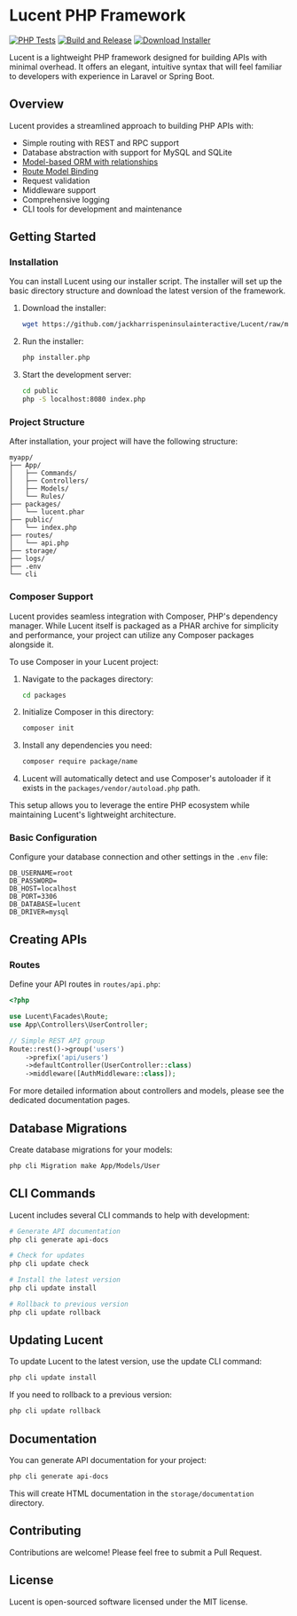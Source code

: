 # Lucent PHP Framework

[![PHP Tests](https://github.com/jackharrispeninsulainteractive/Lucent/actions/workflows/tests.yml/badge.svg?branch=development)](https://github.com/jackharrispeninsulainteractive/Lucent/actions/workflows/tests.yml)
[![Build and Release](https://github.com/jackharrispeninsulainteractive/Lucent/actions/workflows/main.yml/badge.svg)](https://github.com/jackharrispeninsulainteractive/Lucent/actions/workflows/main.yml)
<a href="https://downgit.github.io/#/home?url=https://github.com/jackharrispeninsulainteractive/Lucent/raw/main/installer.php" target="_blank">
    <img src="https://img.shields.io/badge/Download-Installer-blue" alt="Download Installer">
</a>

Lucent is a lightweight PHP framework designed for building APIs with minimal overhead. It offers an elegant, intuitive syntax that will feel familiar to developers with experience in Laravel or Spring Boot.

## Overview

Lucent provides a streamlined approach to building PHP APIs with:

- Simple routing with REST and RPC support
- Database abstraction with support for MySQL and SQLite
- [Model-based ORM with relationships](/docs/orm.md)
- [Route Model Binding](/docs/route-model-binding.md)
- Request validation
- Middleware support
- Comprehensive logging
- CLI tools for development and maintenance

## Getting Started

### Installation

You can install Lucent using our installer script. The installer will set up the basic directory structure and download the latest version of the framework.

1. Download the installer:
   ```bash
   wget https://github.com/jackharrispeninsulainteractive/Lucent/raw/main/installer.php
   ```

2. Run the installer:
   ```bash
   php installer.php
   ```

3. Start the development server:
   ```bash
   cd public
   php -S localhost:8080 index.php
   ```

### Project Structure

After installation, your project will have the following structure:

```
myapp/
├── App/
│   ├── Commands/
│   ├── Controllers/
│   ├── Models/
│   └── Rules/
├── packages/
│   └── lucent.phar
├── public/
│   └── index.php
├── routes/
│   └── api.php
├── storage/
├── logs/
├── .env
└── cli
```

### Composer Support

Lucent provides seamless integration with Composer, PHP's dependency manager. While Lucent itself is packaged as a PHAR archive for simplicity and performance, your project can utilize any Composer packages alongside it.

To use Composer in your Lucent project:

1. Navigate to the packages directory:
   ```bash
   cd packages
   ```

2. Initialize Composer in this directory:
   ```bash
   composer init
   ```

3. Install any dependencies you need:
   ```bash
   composer require package/name
   ```

4. Lucent will automatically detect and use Composer's autoloader if it exists in the `packages/vendor/autoload.php` path.

This setup allows you to leverage the entire PHP ecosystem while maintaining Lucent's lightweight architecture.

### Basic Configuration

Configure your database connection and other settings in the `.env` file:

```env
DB_USERNAME=root
DB_PASSWORD=
DB_HOST=localhost
DB_PORT=3306
DB_DATABASE=lucent
DB_DRIVER=mysql
```

## Creating APIs

### Routes

Define your API routes in `routes/api.php`:

```php
<?php

use Lucent\Facades\Route;
use App\Controllers\UserController;

// Simple REST API group
Route::rest()->group('users')
    ->prefix('api/users')
    ->defaultController(UserController::class)
    ->middleware([AuthMiddleware::class]);
```

For more detailed information about controllers and models, please see the dedicated documentation pages.

## Database Migrations

Create database migrations for your models:

```bash
php cli Migration make App/Models/User
```

## CLI Commands

Lucent includes several CLI commands to help with development:

```bash
# Generate API documentation
php cli generate api-docs

# Check for updates
php cli update check

# Install the latest version
php cli update install

# Rollback to previous version
php cli update rollback
```

## Updating Lucent

To update Lucent to the latest version, use the update CLI command:

```bash
php cli update install
```

If you need to rollback to a previous version:

```bash
php cli update rollback
```

## Documentation

You can generate API documentation for your project:

```bash
php cli generate api-docs
```

This will create HTML documentation in the `storage/documentation` directory.

## Contributing

Contributions are welcome! Please feel free to submit a Pull Request.

## License

Lucent is open-sourced software licensed under the MIT license.
